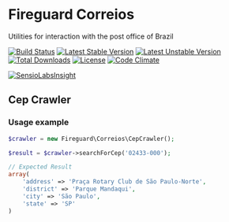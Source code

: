 # Fireguard Correios
Utilities for interaction with the post office of Brazil

[![Build Status](https://travis-ci.org/fireguard/correios.png)](https://travis-ci.org/fireguard/correios)
[![Latest Stable Version](https://poser.pugx.org/fireguard/correios/v/stable)](https://packagist.org/packages/fireguard/correios)
[![Latest Unstable Version](https://poser.pugx.org/fireguard/correios/v/unstable)](https://packagist.org/packages/fireguard/correios)
[![Total Downloads](https://poser.pugx.org/fireguard/correios/downloads)](https://packagist.org/packages/fireguard/correios)
[![License](https://poser.pugx.org/fireguard/correios/license)](https://packagist.org/packages/fireguard/correios)
[![Code Climate](https://codeclimate.com/github/fireguard/correios/badges/gpa.svg)](https://codeclimate.com/github/fireguard/correios)

[![SensioLabsInsight](https://insight.sensiolabs.com/projects/690912b5-c631-4b41-b885-7f98616dfa05/big.png)](https://insight.sensiolabs.com/projects/690912b5-c631-4b41-b885-7f98616dfa05)

## Cep Crawler 

### Usage example

```php
$crawler = new Fireguard\Correios\CepCrawler();

$result = $crawler->searchForCep('02433-000');

// Expected Result
array(
    'address' => 'Praça Rotary Club de São Paulo-Norte',
    'district' => 'Parque Mandaqui',
    'city' => 'São Paulo',
    'state' => 'SP'
)
```

